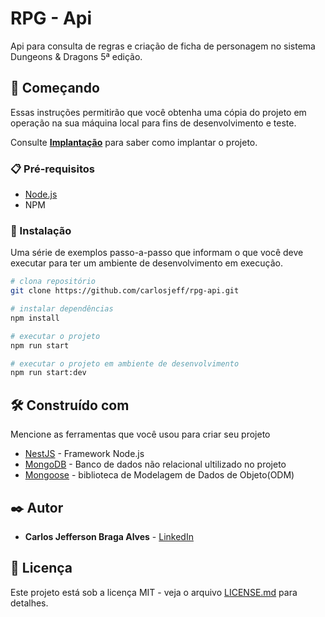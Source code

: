 # RPG - Api

Api para consulta de regras e criação de ficha de personagem no sistema Dungeons & Dragons 5ª edição.

## 🚀 Começando

Essas instruções permitirão que você obtenha uma cópia do projeto em operação na sua máquina local para fins de desenvolvimento e teste.

Consulte **[Implantação](#-implanta%C3%A7%C3%A3o)** para saber como implantar o projeto.

### 📋 Pré-requisitos

* [Node.js](https://nodejs.org/en/)
* NPM

### 🔧 Instalação

Uma série de exemplos passo-a-passo que informam o que você deve executar para ter um ambiente de desenvolvimento em execução.


```bash
# clona repositório
git clone https://github.com/carlosjeff/rpg-api.git

# instalar dependências 
npm install

# executar o projeto
npm run start

# executar o projeto em ambiente de desenvolvimento
npm run start:dev
```

## 🛠️ Construído com

Mencione as ferramentas que você usou para criar seu projeto

* [NestJS](https://nestjs.com/) - Framework Node.js
* [MongoDB](https://www.mongodb.com/) - Banco de dados não relacional ultilizado no projeto
* [Mongoose](https://mongoosejs.com/) - biblioteca de Modelagem de Dados de Objeto(ODM)


## ✒️ Autor

* **Carlos Jefferson Braga Alves** - [LinkedIn ](https://www.linkedin.com/in/carlosjeff/)


## 📄 Licença

Este projeto está sob a licença MIT - veja o arquivo [LICENSE.md](https://github.com/carlosjeff/rpg-api/blob/main/LICENSE) para detalhes.
